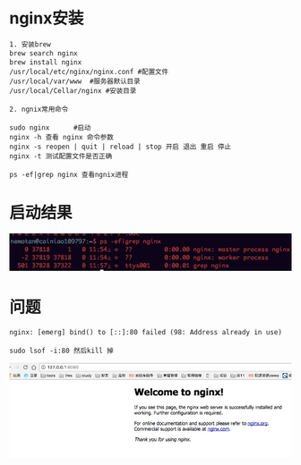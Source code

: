 # nginx安装

	1. 安装brew
	brew search nginx
	brew install nginx
	/usr/local/etc/nginx/nginx.conf	#配置文件
	/usr/local/var/www	#服务器默认目录
	/usr/local/Cellar/nginx	#安装目录
	
	2. ngnix常用命令
	
	sudo nginx		#启动
	nginx -h 查看 nginx 命令参数 
	nginx -s reopen | quit | reload | stop 开启 退出 重启 停止 
	nginx -t 测试配置文件是否正确
	
	ps -ef|grep nginx 查看ngnix进程
	
	

# 启动结果

![](media/15032014844376.jpg)

	

# 问题
	
	nginx: [emerg] bind() to [::]:80 failed (98: Address already in use)
	
	sudo lsof -i:80 然后kill 掉



![](media/15032258031464.jpg)


